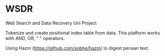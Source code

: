 # WSDR
Web Search and Data Recovery Uni Project

Tokenize and create positional index table from data.
This platform works with AND, OR, " " operators.

Using Hazm (https://github.com/sobhe/hazm) to digest persian text.
